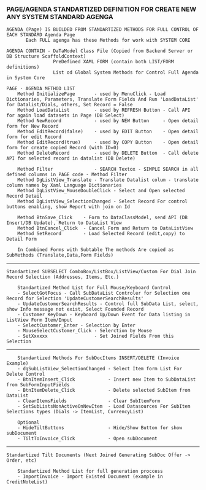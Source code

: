 ### PAGE/AGENDA STANDARTIZED DEFINITION FOR CREATE NEW ANY SYSTEM STANDARD AGENGA

	AGENDA (Page) IS BUILDED FROM STANDARTIZED METHODS FOR FULL CONTROL OF EACH STANDARD Agenda Page
		   Each FULL agenga has these Methods for work with SYSTEM CORE

	AGENDA CONTAIN - DaTaModel Class File (Copied from Backend Server or DB Structure ScaffoldContext)
					 PreDefined XAML FORM (contain both LIST/FORM definitions) 
					 List od Global System Methods for Control Full Agenda in System Core

	PAGE - AGENDA METHOD LIST
		Method InitializePage       - used by MenuClick - Load Dictionaries, Parameters, Translate Form Fields And Run 'LoadDataList' for Datalist/Dials, others, Set Record = False
		Method LoadDataList         - used by REFRESH Button - Call API for again load datasets in Page (DB Select)
		Method NewRecord            - used by NEW Button     - Open detail form for New Record
		Method EditRecord(false)    - used by EDIT Button    - Open detail form for edit Record
		Method EditRecord(true)     - used by COPY Button    - Open detail form for create copied Record (with ID=0)
		Method DeleteRecord         - used by DELETE Button  - Call delete API for selected record in datalist (DB Delete)

		Method Filter               - SEARCH Textox - SIMPLE SEARCH in all defined columns in PAGE code - Method Filter
		Method DgListView_Translate - Translate Datalist colum - translate column names by Xaml Language Dictionaries
		Method DgListView_MouseDoubleClick - Select and Open selected Record Detail
		Method DgListView_SelectionChanged - Select Record For control buttons enabling, show Report with join on Id

		Method BtnSave_Click    - Form to DataClassModel, send API (DB Insert/DB Update), Return to DataList View
		Method BtnCancel_Click  - Cancel Form and Return to DataListView
		Method SetRecord        - Load Selected Record (edit,copy) to Detail Form

		In Combined Forms with Subtable The methods Are copied as SubMethods (Translate,Data,Form Fields)

----
	
	Standartized SUBSELECT ComboBox/ListBox/ListView/Custom For Dial Join Record Selection (Addresses, Items, Etc.)

		Standartized Method List for Full Mouse/Keyboard Control
		- SelectGotFocus - Call SubDataList Controler for Selection one Record for Selection 'UpdateCustomerSearchResults'
		- UpdateCustomerSearchResults - Control full SubData List, select, show Info message not exist, Select Founded Record
		- Customer_KeyDown - Keyboard Up/Down Event for Data listing in ListView Form Item/Input
		- SelectCustomer_Enter - Selection by Enter
		- MouseSelectCustomer_Click - Selerction by Mouse
		- SetXxxxxx                 - Set Joined Fields From this Selection


----

		Standartized Methods For SubDocItems INSERT/DELETE (Invoice Example)
		- dgSubListView_SelectionChanged - Select Item form List For Delete Control
		- BtnItemInsert_Click            - Insert new Item to SubDataList from SubFormInputFields
		- BtnItemDelete_Click            - Delete selected SubItem from DataList
		- ClearItemsFields               - Clear SubItemForm
		- SetSubListsNonActiveOnNewItem  - Load Datasources For SubItem Selections types (Dials -> ItemList, CurrencyList)

		Optional 
		- HideTiltButtons                - Hide/Show Button for show subDocument
		- TiltToInvoice_Click            - Open subDocument

----
	
	Standartized Tilt Documents (Next Joined Generating SubDoc Offer -> Order, etc)
		
		Standartized Method List for full generation proccess
		- ImportInvoice - Import Existed Document (example in CreditNoteList)
	



